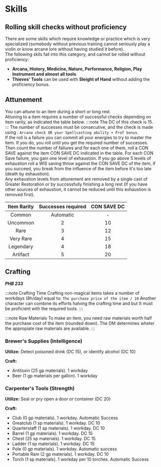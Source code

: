 
# Skills

## Rolling skill checks without proficiency 

There are some skills which require knowledge or practice which is very specialized (somebody without previous training cannot seriously play a violin or know arcane lore without having studied it before).  
The following skils fall into this category, and cannot be rolled without proficiency:  
- **Arcana, History, Medicine, Nature, Performance, Religion, Play Instrument and almost all tools**.  
- **Thieves' Tools** can be used with **Sleight of Hand** without adding the proficiency bonus.


## Attunement

You can attune to an item during a short or long rest.  
Attuning to a item requires a number of successful checks depending on item rarity, as indicated the table below. 
:::note
The DC of this check is 15.  
:::
The number of successes must be consecutive, and the check is made using : `Arcana check OR your Spellcasting ability + Prof bonus`.  
If the roll is a failure you can commit all your energies to try to master the item. If you do, you roll until you get the required number of successes. Then count the number of failures and for each one of them, roll a CON SAVE against the item CON SAVE DC indicated in the table. For each CON Save failure, you gain one level of exhaustion. If you go above 5 levels of exhaustion roll a WIS saving throw against the CON SAVE DC of the item, if you succeed, you break from the influence of the item before it's too late (death by exhaustion).  
Any exhaustion levels from attunement are removed by a single cast of Greater Restoration or by successfully finishing a long rest (if you have other sources of exhaustion, it cannot be reduced until this exhaustion is removed first).  


| Item Rarity | Successes required | CON SAVE DC |
|:-----------:|:--------------:|:--------------:|
| Common | Automatic | - |
| Uncommon | 2 | 10 |
| Rare | 3 | 12 |
| Very Rare | 4 | 15 |
| Legendary | 4 | 18 |
| Artifact | 5 | 20 |


## Crafting

***PHB 233***

:::note Crafting Time
Crafting non-magical items takes a number of workdays (8h/day) equal to: `The purchase price of the item / 10`
Another character can combine its efforts halving the crafting time and but It must be proficient with the required tools.
:::


:::note Raw Materials
To make an item, you need raw materials worth half the purchase cost of the item (rounded down). The DM determines wheter the appropiate raw materials are available.
:::


### Brewer's Supplies (Intelligence)

**Utilize:** Detect poisoned drink (DC 15), or identify alcohol (DC 10)

**Craft:** 
+ Antitoxin (25 gp materials). 1 workday
+ Beer (1 gp materials per gallon). 1 workday


### Carpenter's Tools (Strength)

**Utilize:** Seal or pry open a door or container (DC 20)

**Craft:** 
+ Club (0 gp materials). 1 workday. Automatic Success
+ Greatclub (1 sp materials). 1 workday. DC 10
+ Quarterstaff (1 sp materials). 1 workday. DC 10
+ Barrel (1 gp materials). 1 workday. DC 15
+ Chest (25 sp materials). 1 workday. DC 15
+ Ladder (1 sp materials). 1 workday. DC 15
+ Pole (0 gp materials). 1 workday. Automatic success
+ Portable Ram (2 gp materials). 1 workday. DC 10
+ Torch (1 sp materials). 1 workday per 10 torches. Automatic Success



